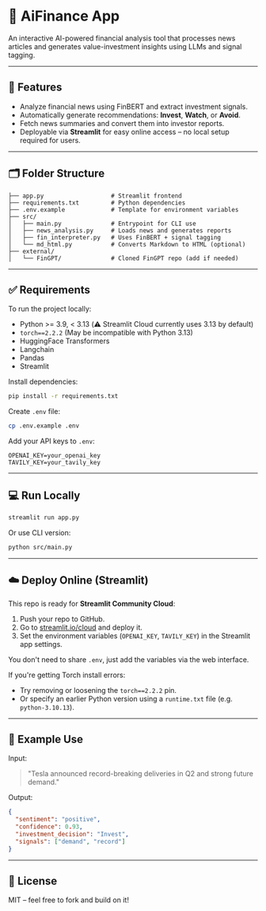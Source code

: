 # 🧠 AiFinance App

An interactive AI-powered financial analysis tool that processes news articles and generates value-investment insights using LLMs and signal tagging.

---

## 🚀 Features

- Analyze financial news using FinBERT and extract investment signals.
- Automatically generate recommendations: **Invest**, **Watch**, or **Avoid**.
- Fetch news summaries and convert them into investor reports.
- Deployable via **Streamlit** for easy online access – no local setup required for users.

---

## 🗂 Folder Structure

```
├── app.py                   # Streamlit frontend
├── requirements.txt         # Python dependencies
├── .env.example             # Template for environment variables
├── src/
│   ├── main.py              # Entrypoint for CLI use
│   ├── news_analysis.py     # Loads news and generates reports
│   ├── fin_interpreter.py   # Uses FinBERT + signal tagging
│   └── md_html.py           # Converts Markdown to HTML (optional)
├── external/
│   └── FinGPT/              # Cloned FinGPT repo (add if needed)
```

---

## ✅ Requirements

To run the project locally:

- Python >= 3.9, < 3.13 (⚠️ Streamlit Cloud currently uses 3.13 by default)
- `torch==2.2.2` (May be incompatible with Python 3.13)
- HuggingFace Transformers
- Langchain
- Pandas
- Streamlit

Install dependencies:

```bash
pip install -r requirements.txt
```

Create `.env` file:

```bash
cp .env.example .env
```

Add your API keys to `.env`:

```
OPENAI_KEY=your_openai_key
TAVILY_KEY=your_tavily_key
```

---

## 💻 Run Locally

```bash
streamlit run app.py
```

Or use CLI version:

```bash
python src/main.py
```

---

## ☁️ Deploy Online (Streamlit)

This repo is ready for **Streamlit Community Cloud**:

1. Push your repo to GitHub.
2. Go to [streamlit.io/cloud](https://streamlit.io/cloud) and deploy it.
3. Set the environment variables (`OPENAI_KEY`, `TAVILY_KEY`) in the Streamlit app settings.

You don't need to share `.env`, just add the variables via the web interface.

If you're getting Torch install errors:
- Try removing or loosening the `torch==2.2.2` pin.
- Or specify an earlier Python version using a `runtime.txt` file (e.g. `python-3.10.13`).

---

## 🧪 Example Use

Input:
> "Tesla announced record-breaking deliveries in Q2 and strong future demand."

Output:
```json
{
  "sentiment": "positive",
  "confidence": 0.93,
  "investment_decision": "Invest",
  "signals": ["demand", "record"]
}
```

---

## 📄 License

MIT – feel free to fork and build on it!
